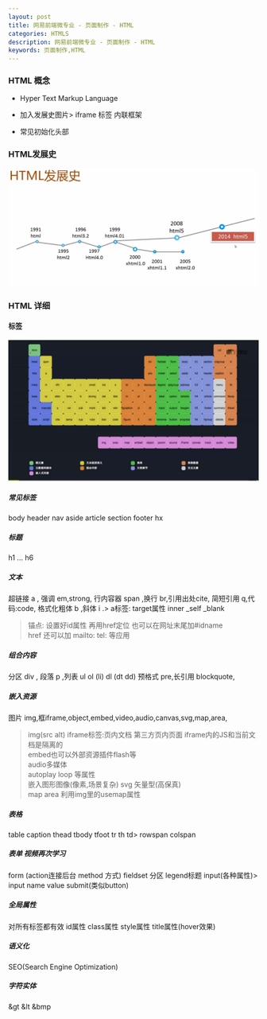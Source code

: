 ```yaml
---
layout: post
title: 网易前端微专业 - 页面制作 - HTML
categories: HTMLS
description: 网易前端微专业 - 页面制作 - HTML
keywords: 页面制作,HTML
---
```



### HTML 概念

*   Hyper Text Markup Language
*   加入发展史图片&gt; iframe 标签 内联框架

*   常见初始化头部

### HTML发展史
![markdown](/images/posts/htmls/HTML发展史.png)        
### HTML 详细

#### 标签
![markdown](/images/posts/htmls/HTML标签周期表.png)

##### 常见标签 
body header nav aside article section footer hx

##### 标题  
h1 ... h6

##### 文本  
超链接 a , 强调 em,strong, 行内容器 span ,换行 br,引用出处cite, 简短引用 q,代码:code, 格式化粗体 b ,斜体 i .> a标签: target属性 inner _self _blank

> 锚点: 设置好id属性 再用href定位 也可以在网址末尾加#idname    
href 还可以加 mailto: tel: 等应用

##### 组合内容  
分区 div , 段落 p ,列表 ul ol (li) dl (dt dd) 预格式 pre,长引用 blockquote,
##### 嵌入资源  
图片 img,框iframe,object,embed,video,audio,canvas,svg,map,area,
    
>  img(src alt) iframe标签:页内文档  第三方页内页面 iframe内的JS和当前文档是隔离的   
>  embed也可以外部资源插件flash等      
>  audio多媒体  
>  autoplay loop 等属性  
>  嵌入图形图像(像素,场景复杂) svg 矢量型(高保真)  
>  map area 利用img里的usemap属性

##### 表格 
table caption thead tbody tfoot tr th td> rowspan colspan
##### 表单 视频再次学习  
form (action连接后台 method 方式) fieldset 分区 legend标题 input(各种属性)> input name value submit(类似button)
   
##### 全局属性

对所有标签都有效
id属性  class属性 style属性 title属性(hover效果)

##### 语义化

SEO(Search Engine Optimization)

##### 字符实体
&gt &lt &bmp